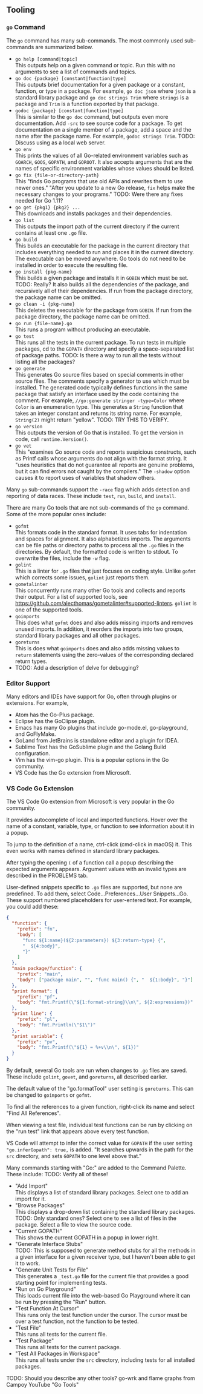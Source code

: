 ## Tooling

### `go` Command

The `go` command has many sub-commands.
The most commonly used sub-commands are summarized below.

- `go help [command|topic]`\
  This outputs help on a given command or topic.
  Run this with no arguments to see a list of commands and topics.
- `go doc {package} [constant|function|type]`\
  This outputs brief documentation for a given package
  or a constant, function, or type in a package.
  For example, `go doc json` where `json` is a standard library package
  and `go doc strings Trim` where `strings` is a package
  and `Trim` is a function exported by that package.
- `godoc {package} [constant|function|type]`\
  This is similar to the `go doc` command, but outputs even more documentation.
  Add `-src` to see source code for a package.
  To get documentation on a single member of a package,
  add a space and the name after the package name.
  For example, `godoc strings Trim`.
  TODO: Discuss using as a local web server.
- `go env`\
  This prints the values of all Go-related environment variables
  such as `GOARCH`, `GOOS`, `GOPATH`, and `GOROOT`.
  It also accepts arguments that are the names of specific
  environment variables whose values should be listed.
- `go fix {file-or-directory-path}`\
  This "finds Go programs that use old APIs and rewrites them to use newer ones."
  "After you update to a new Go release,
  `fix` helps make the necessary changes to your programs."
  TODO: Were there any fixes needed for Go 1.11?
- `go get {pkg1} {pkg2} ...`\
  This downloads and installs packages and their dependencies.
- `go list`\
  This outputs the import path of the current directory
  if the current contains at least one `.go` file.
- `go build`\
  This builds an executable for the package in the current directory
  that includes everything needed to run
  and places it in the current directory.
  The executable can be moved anywhere.
  Go tools do not need to be installed in order to execute the resulting file.
- `go install {pkg-name}`\
  This builds a given package and installs it in `GOBIN` which must be set. TODO: Really?
  It also builds all the dependencies of the package,
  and recursively all of their dependencies.
  If run from the package directory, the package name can be omitted.
- `go clean -i {pkg-name}`\
  This deletes the executable for the package from `GOBIN`.
  If run from the package directory, the package name can be omitted.
- `go run {file-name}.go`\
  This runs a program without producing an executable.
- `go test`\
  This runs all the tests in the current package.
  To run tests in multiple packages,
  cd to the `GOPATH` directory and
  specify a space-separated list of package paths.
  TODO: Is there a way to run all the tests without listing all the packages?
- `go generate`\
  This generates Go source files based on special comments in other source files.
  The comments specify a generator to use which must be installed.
  The generated code typically defines functions in the same package
  that satisfy an interface used by the code containing the comment.
  For example, `//go:generate stringer -type=Color` where `Color` is an enumeration type.
  This generates a `String` function that takes an integer constant
  and returns its string name.
  For example, `String(2)` might return "yellow".
  TODO: TRY THIS TO VERIFY.
- `go version`\
  This outputs the version of Go that is installed.
  To get the version in code, call `runtime.Version()`.
- `go vet`\
  This "examines Go source code and reports suspicious constructs,
  such as Printf calls whose arguments do not align with the format string.
  It "uses heuristics that do not guarantee all reports are genuine problems,
  but it can find errors not caught by the compilers."
  The `-shadow` option causes it to report uses of variables that shadow others.

Many `go` sub-commands support the `-race` flag which
adds detection and reporting of data races.
These include `test`, `run`, `build`, and `install`.

There are many Go tools that are not sub-commands of the `go` command.
Some of the more popular ones include:

- `gofmt`\
  This formats code in the standard format.
  It uses tabs for indentation and spaces for alignment.
  It also alphabetizes imports.
  The arguments can be file paths or directory paths
  to process all the `.go` files in the directories.
  By default, the formatted code is written to stdout.
  To overwrite the files, include the `-w` flag.
- `golint`\
  This is a linter for `.go` files that just focuses on coding style.
  Unlike `gofmt` which corrects some issues, `golint` just reports them.
- `gometalinter`\
  This concurrently runs many other Go tools
  and collects and reports their output.
  For a list of supported tools, see
  <https://github.com/alecthomas/gometalinter#supported-linters>.
  `golint` is one of the supported tools.
- `goimports`\
  This does what `gofmt` does and also
  adds missing imports and removes unused imports.
  In addition, it reorders the imports into two groups,
  standard library packages and all other packages.
- `goreturns`\
  This is does what `goimports` does and also
  adds missing values to `return` statements using
  the zero-values of the corresponding declared return types.
- TODO: Add a description of delve for debugging?

### Editor Support

Many editors and IDEs have support for Go,
often through plugins or extensions.
For example,

- Atom has the Go-Plus package.
- Eclipse has the GoClipse plugin.
- Emacs has many Go plugins that include
  go-mode.el, go-playground, and GoFlyMake.
- GoLand from JetBrains is standalone editor and a plugin for IDEA.
- Sublime Text has the GoSublime plugin and the Golang Build configuration.
- Vim has the vim-go plugin.
  This is a popular options in the Go community.
- VS Code has the Go extension from Microsoft.

### VS Code Go Extension

The VS Code Go extension from Microsoft is very popular in the Go community.

It provides autocomplete of local and imported functions.
Hover over the name of a constant, variable, type, or function
to see information about it in a popup.

To jump to the definition of a name, ctrl-click (cmd-click in macOS) it.
This even works with names defined in standard library packages.

After typing the opening `(` of a function call
a popup describing the expected arguments appears.
Argument values with an invalid types are described in the PROBLEMS tab.

User-defined snippets specific to `.go` files are supported,
but none are predefined. To add them,
select Code...Preferences...User Snippets...Go.
These support numbered placeholders for user-entered text.
For example, you could add these:

```json
{
  "function": {
    "prefix": "fn",
    "body": [
      "func ${1:name}(${2:parameters}) ${3:return-type} {",
      "  ${4:body}",
      "}"
    ]
  },
  "main package/function": {
    "prefix": "main",
    "body": ["package main", "", "func main() {", "  ${1:body}", "}"]
  },
  "print format": {
    "prefix": "pf",
    "body": "fmt.Printf(\"${1:format-string}\\n\", ${2:expressions})"
  },
  "print line": {
    "prefix": "pl",
    "body": "fmt.Println(\"$1\")"
  },-
  "print variable": {
    "prefix": "pv",
    "body": "fmt.Printf(\"${1} = %+v\\n\", ${1})"
  }
}
```

By default, several Go tools are run when changes to `.go` files are saved.
These include `golint`, `govet`, and `goreturns`, all described earlier.

The default value of the "go.formatTool" user setting is `goreturns`.
This can be changed to `goimports` or `gofmt`.

To find all the references to a given function,
right-click its name and select "Find All References".

When viewing a test file, individual test functions can be run by
clicking on the "run test" link that appears above every test function.

VS Code will attempt to infer the correct value for `GOPATH`
if the user setting `"go.inferGopath": true,` is added.
"It searches upwards in the path for the `src` directory,
and sets `GOPATH` to one level above that."

Many commands starting with "Go:" are added to the Command Palette.
These include:
TODO: Verify all of these!

- "Add Import"\
  This displays a list of standard library packages.
  Select one to add an import for it.
- "Browse Packages"\
  This displays a drop-down list containing the standard library packages.
  TODO: Only standard ones?
  Select one to see a list of files in the package.
  Select a file to view the source code.
- "Current GOPATH"\
  This shows the current GOPATH in a popup in lower right.
- "Generate Interface Stubs"\
  TODO: This is supposed to generate method stubs for
  all the methods in a given interface for a given receiver type,
  but I haven't been able to get it to work.
- "Generate Unit Tests for File"\
  This generates a `_test.go` file for the current file
  that provides a good starting point for implementing tests.
- "Run on Go Playground"\
  This loads current file into the web-based Go Playground
  where it can be run by pressing the "Run" button.
- "Test Function At Cursor"\
  This runs only the test function under the cursor.
  The cursor must be over a test function, not the function to be tested.
- "Test File"\
  This runs all tests for the current file.
- "Test Package"\
  This runs all tests for the current package.
- "Test All Packages in Workspace"\
  This runs all tests under the `src` directory,
  including tests for all installed packages.

TODO: Should you describe any other tools? go-wrk and flame graphs from Campoy YouTube "Go Tools"
